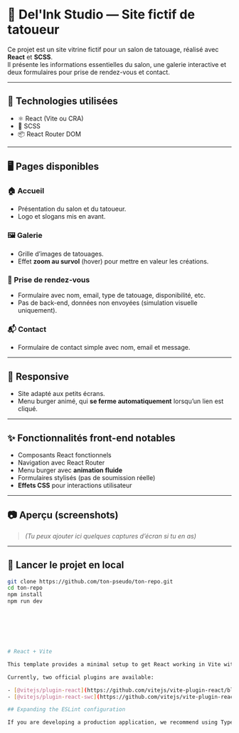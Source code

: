 
# 🎨 Del'Ink Studio — Site fictif de tatoueur

Ce projet est un site vitrine fictif pour un salon de tatouage, réalisé avec **React** et **SCSS**.  
Il présente les informations essentielles du salon, une galerie interactive et deux formulaires pour prise de rendez-vous et contact.

---

## 🚀 Technologies utilisées

- ⚛️ React (Vite ou CRA)
- 🎨 SCSS
- 📦 React Router DOM

---

## 🖥️ Pages disponibles

### 🏠 Accueil
- Présentation du salon et du tatoueur.
- Logo et slogans mis en avant.

### 🖼️ Galerie
- Grille d’images de tatouages.
- Effet **zoom au survol** (hover) pour mettre en valeur les créations.

### 📅 Prise de rendez-vous
- Formulaire avec nom, email, type de tatouage, disponibilité, etc.
- Pas de back-end, données non envoyées (simulation visuelle uniquement).

### 📬 Contact
- Formulaire de contact simple avec nom, email et message.

---

## 📱 Responsive
- Site adapté aux petits écrans.
- Menu burger animé, qui **se ferme automatiquement** lorsqu’un lien est cliqué.

---

## ✨ Fonctionnalités front-end notables

- Composants React fonctionnels
- Navigation avec React Router
- Menu burger avec **animation fluide**
- Formulaires stylisés (pas de soumission réelle)
- **Effets CSS** pour interactions utilisateur

---

## 📷 Aperçu (screenshots)

> *(Tu peux ajouter ici quelques captures d’écran si tu en as)*

---

## 🔧 Lancer le projet en local

```bash
git clone https://github.com/ton-pseudo/ton-repo.git
cd ton-repo
npm install
npm run dev







# React + Vite

This template provides a minimal setup to get React working in Vite with HMR and some ESLint rules.

Currently, two official plugins are available:

- [@vitejs/plugin-react](https://github.com/vitejs/vite-plugin-react/blob/main/packages/plugin-react) uses [Babel](https://babeljs.io/) for Fast Refresh
- [@vitejs/plugin-react-swc](https://github.com/vitejs/vite-plugin-react/blob/main/packages/plugin-react-swc) uses [SWC](https://swc.rs/) for Fast Refresh

## Expanding the ESLint configuration

If you are developing a production application, we recommend using TypeScript with type-aware lint rules enabled. Check out the [TS template](https://github.com/vitejs/vite/tree/main/packages/create-vite/template-react-ts) for information on how to integrate TypeScript and [`typescript-eslint`](https://typescript-eslint.io) in your project.



